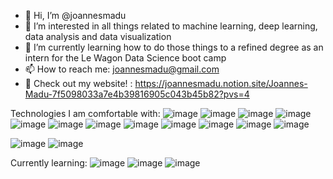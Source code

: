 - 👋 Hi, I’m @joannesmadu
- 👀 I’m interested in all things related to machine learning, deep learning, data analysis and data visualization
- 🌱 I’m currently learning how to do those things to a refined degree as an intern for the Le Wagon Data Science boot camp
- 📫 How to reach me: joannesmadu@gmail.com
- 🔎 Check out my website! : https://joannesmadu.notion.site/Joannes-Madu-7f5098033a7e4b39816905c043b45b82?pvs=4

Technologies I am comfortable with:
![image](https://github.com/joannesmadu/joannesmadu/assets/134279516/6521184c-6939-42d0-85ae-d9629d866204)
![image](https://github.com/joannesmadu/joannesmadu/assets/134279516/34acf996-478f-479e-ad1b-6a5f13699f42)
![image](https://github.com/joannesmadu/joannesmadu/assets/134279516/74c4bf5c-cfba-4cfc-a249-ba5e42869ce4)
![image](https://github.com/joannesmadu/joannesmadu/assets/134279516/f8daffd9-31bf-4e5f-b146-0b40ad599c4d)
![image](https://github.com/joannesmadu/joannesmadu/assets/134279516/844ef823-8948-4b40-9450-a87e2517066e)
![image](https://github.com/joannesmadu/joannesmadu/assets/134279516/a1b94d34-bf7a-44ff-9707-c470fd93baf9)
![image](https://github.com/joannesmadu/joannesmadu/assets/134279516/cebd9ca9-4a32-4722-80dd-94925556cbf9)
![image](https://github.com/joannesmadu/joannesmadu/assets/134279516/f388bd27-50fd-4fba-a34b-071d3871c985)
![image](https://github.com/joannesmadu/joannesmadu/assets/134279516/b2a50d73-2d80-4a9e-a41c-17df359d7fa7)
![image](https://github.com/joannesmadu/joannesmadu/assets/134279516/23e26616-ee1f-443d-bbd1-48d09ad35efd)
![image](https://github.com/joannesmadu/joannesmadu/assets/134279516/4278c69a-51cf-4215-ac3a-719ec43dee90)
![image](https://github.com/joannesmadu/joannesmadu/assets/134279516/94987748-4660-4746-9fe1-766ef313c1f2)

![image](https://github.com/joannesmadu/joannesmadu/assets/134279516/312ac478-3095-418a-920a-b59ac008cba2)
![image](https://github.com/joannesmadu/joannesmadu/assets/134279516/e2e86729-4e9c-4b07-9b4c-19784fb7d0de)


Currently learning:
![image](https://github.com/joannesmadu/joannesmadu/assets/134279516/b91c06fc-421c-4547-8072-50921520b776)
![image](https://github.com/joannesmadu/joannesmadu/assets/134279516/b3e0d721-430b-46ef-8f59-22437f52fd58)
![image](https://github.com/joannesmadu/joannesmadu/assets/134279516/ada95f0e-10ed-4781-b137-aa1b20af596b)


<!---
joannesmadu/joannesmadu is a ✨ special ✨ repository because its `README.md` (this file) appears on your GitHub profile.
You can click the Preview link to take a look at your changes.
--->
